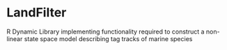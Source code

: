 # LandFilter
 R Dynamic Library implementing functionality required to construct a non-linear state space model describing tag tracks of marine species
